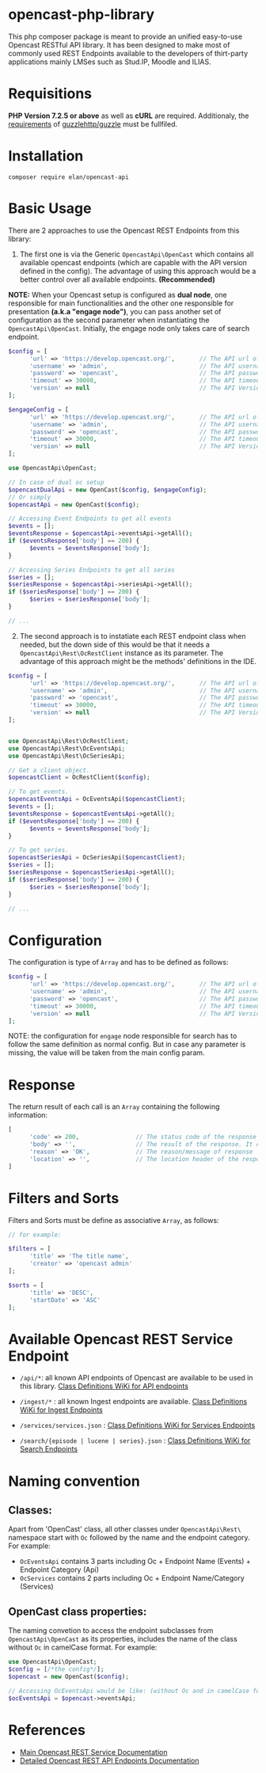 # opencast-php-library
This php composer package is meant to provide an unified easy-to-use Opencast RESTful API library. It has been designed to make most of commonly used REST Endpoints available to the developers of thirt-party applications mainly LMSes such as Stud.IP, Moodle and ILIAS.

# Requisitions
<b>PHP Version 7.2.5 or above</b> as well as <b>cURL</b> are required. Additionaly, the <a href="https://docs.guzzlephp.org/en/stable/overview.html#requirements" target="_blank">requirements</a> of <a href="https://packagist.org/packages/guzzlehttp/guzzle#7.0.0" target="_blank">guzzlehttp/guzzle</a> must be fullfiled.

# Installation
`composer require elan/opencast-api`

# Basic Usage
There are 2 approaches to use the Opencast REST Endpoints from this library:

1. The first one is via the Generic `OpencastApi\OpenCast` which contains all available opencast endpoints (which are capable with the API version defined in the config). The advantage of using this approach would be a better control over all available endpoints. <b>(Recommended)</b>

<b>NOTE:</b> When your Opencast setup is configured as <b>dual node</b>, one responsible for main functionalities and the other one responsible for presentation <b>(a.k.a "engage node")</b>, you can pass another set of configuration as the second parameter when instantiating the `OpencastApi\OpenCast`. Initially, the engage node only takes care of search endpoint.
```php
$config = [
      'url' => 'https://develop.opencast.org/',       // The API url of the opencast instance (required)
      'username' => 'admin',                          // The API username. (required)
      'password' => 'opencast',                       // The API password. (required)
      'timeout' => 30000,                             // The API timeout. In miliseconds (Default 30000 miliseconds or 30 seconds). (optional)
      'version' => null                               // The API Version. (Default null). (optional)
];

$engageConfig = [
      'url' => 'https://develop.opencast.org/',       // The API url of the opencast instance (required)
      'username' => 'admin',                          // The API username. (required)
      'password' => 'opencast',                       // The API password. (required)
      'timeout' => 30000,                             // The API timeout. In miliseconds (Default 30000 miliseconds or 30 seconds). (optional)
      'version' => null                               // The API Version. (Default null). (optional)
];

use OpencastApi\OpenCast;

// In case of dual oc setup
$opencastDualApi = new OpenCast($config, $engageConfig);
// Or simply 
$opencastApi = new OpenCast($config);

// Accessing Event Endpoints to get all events
$events = [];
$eventsResponse = $opencastApi->eventsApi->getAll();
if ($eventsResponse['body'] == 200) {
      $events = $eventsResponse['body'];
}

// Accessing Series Endpoints to get all series
$series = [];
$seriesResponse = $opencastApi->seriesApi->getAll();
if ($seriesResponse['body'] == 200) {
      $series = $seriesResponse['body'];
}

// ...
```

2. The second approach is to instatiate each REST endpoint class when needed, but the down side of this would be that it needs a `OpencastApi\Rest\OcRestClient` instance as its parameter. The advantage of this approach might be the methods' definitions in the IDE.

```php
$config = [
      'url' => 'https://develop.opencast.org/',       // The API url of the opencast instance (required)
      'username' => 'admin',                          // The API username. (required)
      'password' => 'opencast',                       // The API password. (required)
      'timeout' => 30000,                             // The API timeout. In miliseconds (Default 30000 miliseconds or 30 seconds). (optional)
      'version' => null                               // The API Version. (Default null). (optional)
];


use OpencastApi\Rest\OcRestClient;
use OpencastApi\Rest\OcEventsApi;
use OpencastApi\Rest\OcSeriesApi;

// Get a client object.
$opencastClient = OcRestClient($config);

// To get events.
$opencastEventsApi = OcEventsApi($opencastClient);
$events = [];
$eventsResponse = $opencastEventsApi->getAll();
if ($eventsResponse['body'] == 200) {
      $events = $eventsResponse['body'];
}

// To get series.
$opencastSeriesApi = OcSeriesApi($opencastClient);
$series = [];
$seriesResponse = $opencastSeriesApi->getAll();
if ($seriesResponse['body'] == 200) {
      $series = $seriesResponse['body'];
}

// ...
```
# Configuration
The configuration is type of `Array` and has to be defined as follows:
```php
$config = [
      'url' => 'https://develop.opencast.org/',       // The API url of the opencast instance (required)
      'username' => 'admin',                          // The API username. (required)
      'password' => 'opencast',                       // The API password. (required)
      'timeout' => 30000,                             // The API timeout. In miliseconds (Default 30000 miliseconds or 30 seconds). (optional)
      'version' => null                               // The API Version. (Default null). (optional)
];
```
NOTE: the configuration for `engage` node responsible for search has to follow the same definition as normal config. But in case any parameter is missing, the value will be taken from the main config param. 

# Response
The return result of each call is an `Array` containing the following information:
```php
[
      'code' => 200,                // The status code of the response
      'body' => '',                 // The result of the response. It can be type of string, array or object ('' || [] || {})
      'reason' => 'OK',             // The reason/message of response
      'location' => '',             // The location header of the response when available
]
```
# Filters and Sorts
Filters and Sorts must be define as associative `Array`, as follows:
```php
// for example:

$filters = [
      'title' => 'The title name',
      'creator' => 'opencast admin'
];

$sorts = [
      'title' => 'DESC',
      'startDate' => 'ASC'
];
```
# Available Opencast REST Service Endpoint

- `/api/*`: all known API endpoints of Opencast are available to be used in this library. <a href="" target="_blank">Class Definitions WiKi for API endpoints</a>
  
- `/ingest/*` : all known Ingest endpoints are available. <a href="" target="_blank">Class Definitions WiKi for Ingest Endpoints</a>

- `/services/services.json` : <a href="" target="_blank">Class Definitions WiKi for Services Endpoints</a>

- `/search/{episode | lucene | series}.json` : <a href="" target="_blank">Class Definitions WiKi for Search Endpoints</a>


# Naming convention
## Classes: 
Apart from 'OpenCast' class, all other classes under `OpencastApi\Rest\` namespace start with `Oc` followed by the name and the endpoint category. For example:
- `OcEventsApi` contains 3 parts including Oc + Endpoint Name (Events) + Endpoint Category (Api)
- `OcServices` contains 2 parts including Oc + Endpoint Name/Category (Services)

## OpenCast class properties:
The naming convetion to access the endpoint subclasses from `OpencastApi\OpenCast` as its properties, includes the name of the class without `Oc` in camelCase format. For example:
```php
use OpencastApi\OpenCast;
$config = [/*the config*/];
$opencast = new OpenCast($config);

// Accessing OcEventsApi would be like: (without Oc and in camelCase format)
$ocEventsApi = $opencast->eventsApi; 
```
# References
- <a href="https://develop.opencast.org/rest_docs.html" target="_blank">Main Opencast REST Service Documentation</a>
- <a href="https://docs.opencast.org/develop/developer/#api/#_top" target="_blank">Detailed Opencast REST API Endpoints Documentation</a>
